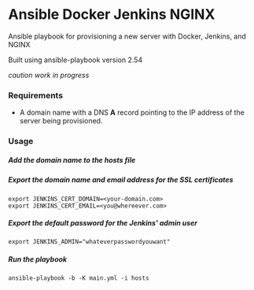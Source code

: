 # Ansible Docker Jenkins NGINX
Ansible playbook for provisioning a new server with Docker, Jenkins, and NGINX

Built using ansible-playbook version 2.54

*caution work in progress*
### Requirements
* A domain name with a DNS **A** record pointing to the IP address of the server being provisioned.
### Usage

##### Add the domain name to the hosts file

##### Export the domain name and email address for the SSL certificates

    export JENKINS_CERT_DOMAIN=<your-domain.com>
    export JENKINS_CERT_EMAIL=<you@whereever.com>

##### Export the default password for the Jenkins' admin user

    export JENKINS_ADMIN="whateverpasswordyouwant"

##### Run the playbook

    ansible-playbook -b -K main.yml -i hosts
